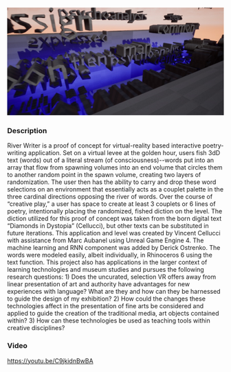 ![River Writer VR Header](/header.jpg)

### Description 
River Writer is a proof of concept for virtual-reality based interactive poetry-writing application. Set on a virtual levee at the golden hour, users fish 3dD text (words) out of a literal stream (of consciousness)--words put into an array that flow from spawning volumes into an end volume that circles them to another random point in the spawn volume, creating two layers of randomization. The user then has the ability to carry and drop these word selections on an environment that essentially acts as a couplet palette in the three cardinal directions opposing the river of words. Over the course of “creative play,” a user has space to create at least 3 couplets or 6 lines of poetry, intentionally placing the randomized, fished diction on the level. The diction utilized for this proof of concept was taken from the born digital text “Diamonds in Dystopia” (Cellucci), but other texts can be substituted in future iterations. This application and level was created by Vincent Cellucci with assistance from Marc Aubanel using Unreal Game Engine 4. The machine learning and RNN component was added by Derick Ostrenko. The words were modeled easily, albeit individually, in Rhinoceros 6 using the text function. This project also has applications in the larger context of learning technologies and museum studies and pursues the following research questions: 1) Does the uncurated, selection VR offers away from linear presentation of art and authority have advantages for new experiences with language? What are they and how can they be harnessed to guide the design of my exhibition? 2) How could the changes these technologies affect in the presentation of fine arts be considered and applied to guide the creation of the traditional media, art objects contained within? 3) How can these technologies be used as teaching tools within creative disciplines?

### Video
https://youtu.be/C9jkidnBwBA
